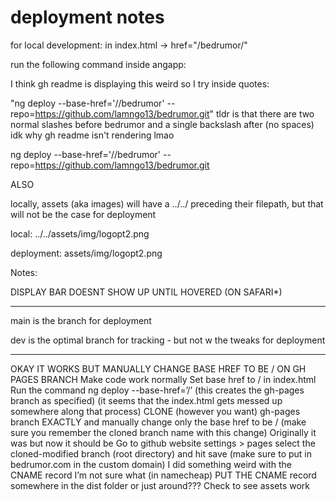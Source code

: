 # deployment notes

for local development: in index.html -> href="/bedrumor/"

run the following command inside angapp:

I think gh readme is displaying this weird so I try inside quotes:

"ng deploy --base-href='//bedrumor\' --repo=https://github.com/lamngo13/bedrumor.git"
tldr is that there are two normal slashes before bedrumor and a single backslash after (no spaces) idk why gh readme isn't rendering lmao


ng deploy --base-href='//bedrumor\' --repo=https://github.com/lamngo13/bedrumor.git

ALSO

locally, assets (aka images) will have a ../../ preceding their filepath, but that will not be the case for deployment

local: ../../assets/img/logopt2.png

deployment: assets/img/logopt2.png


Notes:

DISPLAY BAR DOESNT SHOW UP UNTIL HOVERED (ON SAFARI*)


-------------

main is the branch for deployment


dev is the optimal branch for tracking - but not w the tweaks for deployment

-------------

OKAY IT WORKS BUT MANUALLY CHANGE BASE HREF TO BE / ON GH PAGES BRANCH
Make code work normally
Set base href to / in index.html
Run the command ng deploy --base-href=’/’
(this creates the gh-pages branch as specified)
(it seems that the index.html gets messed up somewhere along that process)
CLONE (however you want) gh-pages branch EXACTLY and manually change only the base href to be / (make sure you remember the cloned branch name with this change)
Originally it was <base href="C:/Program Files/Git/"> but now it should be<base href="/">
Go to github website settings > pages select the cloned-modified branch (root directory) and hit save (make sure to put in bedrumor.com in the custom domain)
I did something weird with the CNAME record I’m not sure what (in namecheap)
PUT THE CNAME record somewhere in the dist folder or just around???
Check to see assets work



